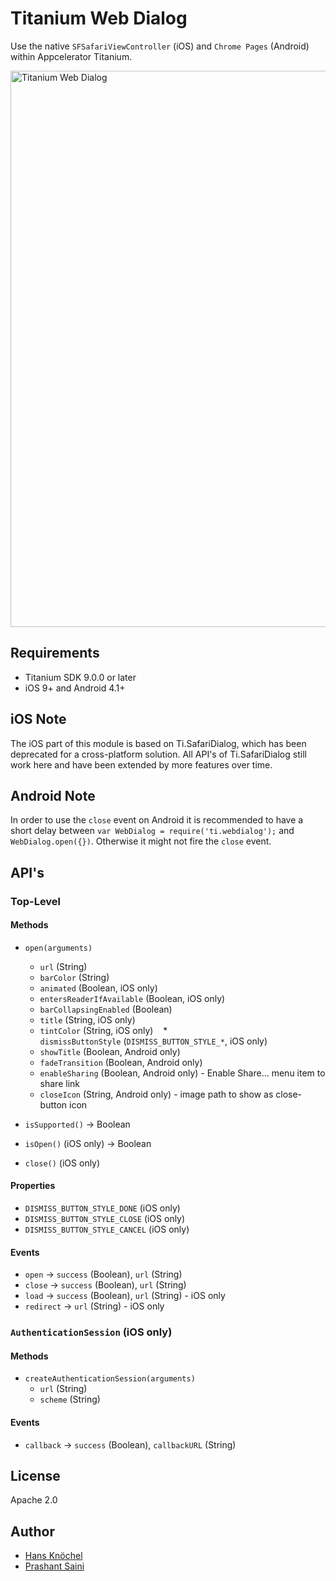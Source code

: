 # Titanium Web Dialog

Use the native `SFSafariViewController` (iOS) and `Chrome Pages` (Android) within Appcelerator Titanium.

<img src="./fixtures/example-screens.jpg" width="890" alt="Titanium Web Dialog" />

## Requirements

- Titanium SDK 9.0.0 or later
- iOS 9+ and Android 4.1+

## iOS Note

The iOS part of this module is based on Ti.SafariDialog, which has been deprecated for a cross-platform solution. All API's of Ti.SafariDialog
still work here and have been extended by more features over time.

## Android Note
In order to use the `close` event on Android it is recommended to have a short delay between `var WebDialog = require('ti.webdialog');` and `WebDialog.open({})`. Otherwise it might not fire the `close` event.

## API's

### Top-Level

#### Methods

* `open(arguments)`
    * `url` (String)
    * `barColor` (String)
    * `animated` (Boolean, iOS only)
    * `entersReaderIfAvailable` (Boolean, iOS only)
    * `barCollapsingEnabled` (Boolean)
    * `title` (String, iOS only)
    * `tintColor` (String, iOS only)
    * `dismissButtonStyle` (`DISMISS_BUTTON_STYLE_*`, iOS only)
    * `showTitle` (Boolean, Android only)
    * `fadeTransition` (Boolean, Android only)
    * `enableSharing` (Boolean, Android only) - Enable Share... menu item to share link
    * `closeIcon` (String, Android only) - image path to show as close-button icon

* `isSupported()` -> Boolean
* `isOpen()` (iOS only) -> Boolean
* `close()` (iOS only)

#### Properties

* `DISMISS_BUTTON_STYLE_DONE` (iOS only)
* `DISMISS_BUTTON_STYLE_CLOSE` (iOS only)
* `DISMISS_BUTTON_STYLE_CANCEL` (iOS only)

#### Events

* `open` -> `success` (Boolean), `url` (String)
* `close` -> `success` (Boolean), `url` (String)
* `load` -> `success` (Boolean), `url` (String) - iOS only
* `redirect` -> `url` (String) - iOS only

### `AuthenticationSession` (iOS only)

#### Methods

* `createAuthenticationSession(arguments)`
    * `url` (String)
    * `scheme` (String)

#### Events

* `callback` -> `success` (Boolean), `callbackURL` (String)

## License

Apache 2.0

## Author
- [Hans Knöchel](https://github.com/hansemannn)
- [Prashant Saini](https://github.com/prashantsaini1)

